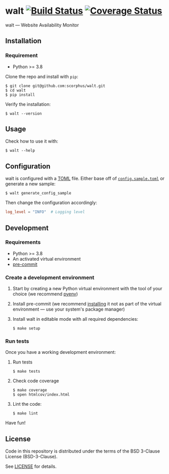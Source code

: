 # walt [![Build Status][build-badge]][action-link] [![Coverage Status][codecov-badge]][codecov-link]

walt — Website Availability Monitor

## Installation

### Requirement

- Python >= 3.8

Clone the repo and install with `pip`:

    $ git clone git@github.com:scorphus/walt.git
    $ cd walt
    $ pip install

Verify the installation:

    $ walt --version

## Usage

Check how to use it with:

    $ walt --help

## Configuration

walt is configured with a [TOML] file. Either base off of
[`config.sample.toml`][config.sample.toml] or generate a new sample:

    $ walt generate_config_sample

Then change the configuration accordingly:

```toml
log_level = "INFO"  # Logging level
```

## Development

### Requirements

- Python >= 3.8
- An activated virtual environment
- [pre-commit]

### Create a development environment

1. Start by creating a new Python virtual environment with the tool of your
   choice (we recommend [pyenv])
2. Install pre-commit (we recommend [installing][pre-commit-install] it not as
   part of the virtual environment — use your system's package manager)
3. Install walt in editable mode with all required dependencies:

       $ make setup

### Run tests

Once you have a working development environment:

1. Run tests

       $ make tests

2. Check code coverage

       $ make coverage
       $ open htmlcov/index.html

3. Lint the code:

       $ make lint

Have fun!

## License

Code in this repository is distributed under the terms of the BSD 3-Clause
License (BSD-3-Clause).

See [LICENSE] for details.

[build-badge]: https://github.com/scorphus/walt/workflows/Python/badge.svg
[action-link]: https://github.com/scorphus/walt/actions?query=workflow%3APython
[codecov-badge]: https://codecov.io/gh/scorphus/walt/branch/main/graph/badge.svg?token=AefYHaJ5VS
[codecov-link]: https://codecov.io/gh/scorphus/walt
[toml]: https://gist.github.com/njsmith/78f68204c5d969f8c8bc645ef77d4a8f#summary
[config.sample.toml]: config.sample.toml
[pre-commit]: https://pre-commit.com
[pre-commit-install]: https://pre-commit.com/#install
[pyenv]: https://github.com/pyenv/pyenv
[license]: LICENSE

